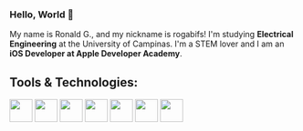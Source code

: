### Hello, World 👋

My name is Ronald G., and my nickname is rogabifs! I'm studying **Electrical Engineering** at the University of Campinas. I'm a STEM lover and I am an **iOS Developer at Apple Developer Academy**.

## Tools & Technologies:

<img loading="lazy" src="https://cdn.jsdelivr.net/gh/devicons/devicon/icons/python/python-original-wordmark.svg" widith = "40" height ="40"/>
<img loading="lazy" src="https://cdn.jsdelivr.net/gh/devicons/devicon/icons/numpy/numpy-original.svg" widith = "40" height ="40"/>
<img loading="lazy" src="https://cdn.jsdelivr.net/gh/devicons/devicon/icons/c/c-original.svg" widith = "40" height ="40"/>
<img loading="lazy" src="https://cdn.jsdelivr.net/gh/devicons/devicon/icons/vscode/vscode-original.svg" widith = "40" height ="40"/>
<img loading="lazy" src="https://cdn.jsdelivr.net/gh/devicons/devicon/icons/swift/swift-original.svg" widith = "40" height ="40"/>
<img loading="lazy" src="https://cdn.jsdelivr.net/gh/devicons/devicon/icons/xcode/xcode-original.svg" widith = "40" height ="40"/>
<img loading="lazy" src="https://cdn.jsdelivr.net/gh/devicons/devicon/icons/figma/figma-original.svg" widith = "40" height ="40"/>

          
          
          

<!--
**rogabifs/rogabifs** is a ✨ _special_ ✨ repository because its `README.md` (this file) appears on your GitHub profile.

Here are some ideas to get you started:

- 🔭 I’m currently working on ...
- 🌱 I’m currently learning ...
- 👯 I’m looking to collaborate on ...
- 🤔 I’m looking for help with ...
- 💬 Ask me about ...
- 📫 How to reach me: ...
- 😄 Pronouns: ...
- ⚡ Fun fact: ...
-->
